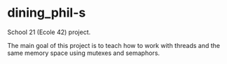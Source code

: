 # dining_phil-s
School 21 (Ecole 42) project.

The main goal of this project is to teach how to work with threads and the same memory space using mutexes and semaphors.
